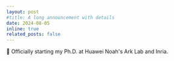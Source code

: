```yaml
---
layout: post
#title: A long announcement with details
date: 2024-08-05
inline: true
related_posts: false
---
```


🤗 Officially starting my Ph.D. at Huawei Noah's Ark Lab and Inria.
